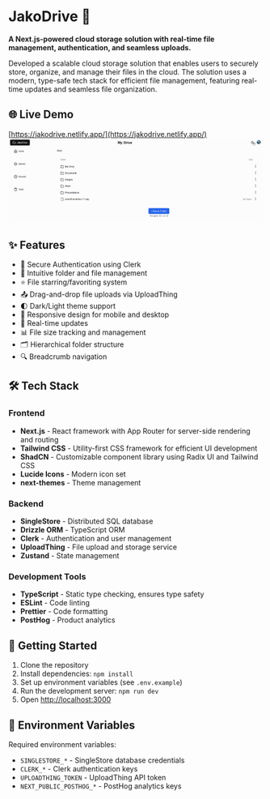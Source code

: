 # JakoDrive 🚀
**A Next.js-powered cloud storage solution with real-time file management, authentication, and seamless uploads.**

Developed a scalable cloud storage solution that enables users to securely store, organize, and manage their files in the cloud. The solution uses a modern, type-safe tech stack for efficient file management, featuring real-time updates and seamless file organization.

## 🌐 Live Demo
[https://jakodrive.netlify.app/](https://jakodrive.netlify.app/)  
![Demo](./screenshots/demo_gif.gif)

## ✨ Features

- 🔐 Secure Authentication using Clerk
- 📁 Intuitive folder and file management
- ⭐ File starring/favoriting system
- 📤 Drag-and-drop file uploads via UploadThing
- 🌓 Dark/Light theme support
- 📱 Responsive design for mobile and desktop
- 🔄 Real-time updates
- 📊 File size tracking and management
- 🗂️ Hierarchical folder structure
- 🔍 Breadcrumb navigation

## 🛠️ Tech Stack

### Frontend

- **Next.js** - React framework with App Router for server-side rendering and routing
- **Tailwind CSS** - Utility-first CSS framework for efficient UI development
- **ShadCN** - Customizable component library using Radix UI and Tailwind CSS
- **Lucide Icons** - Modern icon set
- **next-themes** - Theme management

### Backend

- **SingleStore** - Distributed SQL database
- **Drizzle ORM** - TypeScript ORM
- **Clerk** - Authentication and user management
- **UploadThing** - File upload and storage service
- **Zustand** - State management

### Development Tools

- **TypeScript** - Static type checking, ensures type safety
- **ESLint** - Code linting
- **Prettier** - Code formatting
- **PostHog** - Product analytics

## 🚀 Getting Started

1. Clone the repository
2. Install dependencies: `npm install`
3. Set up environment variables (see `.env.example`)
4. Run the development server: `npm run dev`
5. Open [http://localhost:3000](http://localhost:3000)

## 📝 Environment Variables

Required environment variables:

- `SINGLESTORE_*` - SingleStore database credentials
- `CLERK_*` - Clerk authentication keys
- `UPLOADTHING_TOKEN` - UploadThing API token
- `NEXT_PUBLIC_POSTHOG_*` - PostHog analytics keys


